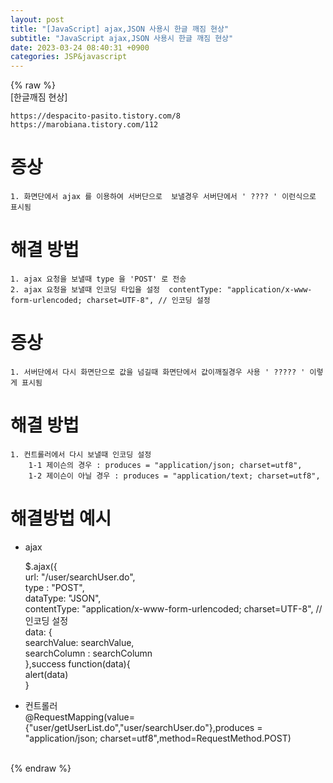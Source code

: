 ```yaml
---  
layout: post  
title: "[JavaScript] ajax,JSON 사용시 한글 깨짐 현상"  
subtitle: "JavaScript ajax,JSON 사용시 한글 깨짐 현상"  
date: 2023-03-24 08:40:31 +0900  
categories: JSP&javascript  
---  
```

{% raw %}  
[한글깨짐 현상]  
  
	https://despacito-pasito.tistory.com/8  
	https://marobiana.tistory.com/112  
# 증상  
  
	1. 화면단에서 ajax 를 이용하여 서버단으로  보낼경우 서버단에서 ' ???? ' 이런식으로 표시됨  
  
# 해결 방법  
  
	1. ajax 요청을 보낼때 type 을 'POST' 로 전송  
	2. ajax 요청을 보낼때 인코딩 타입을 설정  contentType: "application/x-www-form-urlencoded; charset=UTF-8", // 인코딩 설정  
  
# 증상  
	1. 서버단에서 다시 화면단으로 값을 넘길때 화면단에서 값이깨질경우 사용 ' ????? ' 이렇게 표시됨  
  
# 해결 방법  
  
	1. 컨트롤러에서 다시 보낼때 인코딩 설정  
		1-1 제이슨의 경우 : produces = "application/json; charset=utf8",  
		1-2 제이슨이 아닐 경우 : produces = "application/text; charset=utf8",  
  
# 해결방법 예시  
  
* ajax  
  
    $.ajax({  
        url: "/user/searchUser.do",  
        type : "POST",  
        dataType: "JSON",  
        contentType: "application/x-www-form-urlencoded; charset=UTF-8", // 인코딩 설정  
        data: {  
            searchValue: searchValue,  
            searchColumn : searchColumn  
        },success function(data){  
		alert(data)  
	}  
  
* 컨트롤러  
	@RequestMapping(value={"user/getUserList.do","user/searchUser.do"},produces = "application/json; charset=utf8",method=RequestMethod.POST)  
  
                                                                                                                                                                                                                                                                                                                                                                                                                                                                                                                                                                                                                                                                                                                                                                                                                                                                                                                                                                                                                               
{% endraw %}